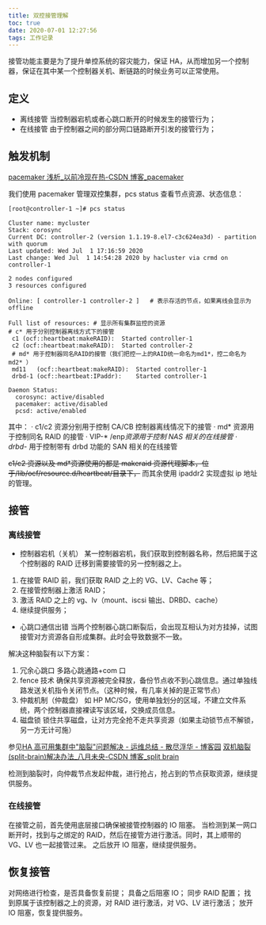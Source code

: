 ```yaml
---
title: 双控接管理解
toc: true
date: 2020-07-01 12:27:56
tags: 工作记录
---
```

接管功能主要是为了提升单控系统的容灾能力，保证 HA，从而增加另一个控制器，保证在其中某一个控制器关机、断链路的时候业务可以正常使用。

## 定义
- 离线接管
当控制器宕机或者心跳口断开的时候发生的接管行为；
- 在线接管
由于控制器之间的部分网口链路断开引发的接管行为；

## 触发机制
[pacemaker 浅析_以前冷现在热-CSDN 博客_pacemaker](https://blog.csdn.net/a964921988/article/details/82628478)

我们使用 pacemaker 管理双控集群，pcs status 查看节点资源、状态信息：
```bash
[root@controller-1 ~]# pcs status
```
```plain
Cluster name: mycluster
Stack: corosync
Current DC: controller-2 (version 1.1.19-8.el7-c3c624ea3d) - partition with quorum
Last updated: Wed Jul  1 17:16:59 2020
Last change: Wed Jul  1 14:54:28 2020 by hacluster via crmd on controller-1

2 nodes configured
3 resources configured

Online: [ controller-1 controller-2 ]   # 表示存活的节点，如果离线会显示为offline

Full list of resources: # 显示所有集群监控的资源
# c* 用于分别控制器离线方式下的接管
 c1	(ocf::heartbeat:makeRAID):	Started controller-1    
 c2	(ocf::heartbeat:makeRAID):	Started controller-2
 # md* 用于控制器同名RAID的接管（我们把控一上的RAID统一命名为md1*，控二命名为md2* ）
 md11	(ocf::heartbeat:makeRAID):	Started controller-1  
 drbd-1	(ocf::heartbeat:IPaddr):	Started controller-1

Daemon Status:
  corosync: active/disabled
  pacemaker: active/disabled
  pcsd: active/enabled

```
其中：
	· c1/c2 资源分别用于控制 CA/CB 控制器离线情况下的接管
	· md* 资源用于控制同名 RAID 的接管
	· VIP-* /enp*资源用于控制 NAS 相关的在线接管
	· drbd-* 用于控制带有 drbd 功能的 SAN 相关的在线接管

~~c1/c2 资源以及 md*资源使用的都是 makeraid 资源代理脚本，位于/lib/ocf/resource.d/heartbeat/目录下，~~ 而其余使用 ipaddr2 实现虚拟 ip 地址的管理。

## 接管

### 离线接管
- 控制器宕机（关机）
某一控制器宕机，我们获取到控制器名称，然后把属于这个控制器的 RAID 迁移到需要接管的另一控制器之上。
1. 在接管 RAID 前，我们获取 RAID 之上的 VG、LV、Cache 等；
2. 在接管控制器上激活 RAID；
3. 激活 RAID 之上的 vg、lv（mount、iscsi 输出、DRBD、cache）
4. 继续提供服务；

- 心跳口通信出错
当两个控制器心跳口断裂后，会出现互相认为对方挂掉，试图接管对方资源各自形成集群。此时会导致数据不一致。

解决这种脑裂有以下方案：
1. 冗余心跳口
多路心跳通路+com 口
2. fence 技术
确保共享资源被完全释放，备份节点收不到心跳信息。通过单独线路发送关机指令关闭节点。（这种时候，有几率关掉的是正常节点）
3. 仲裁机制（仲裁盘）
如 HP MC/SG，使用单独划分的区域，不建立文件系统，两个控制器直接裸读写该区域，交换成员信息。
4. 磁盘锁
锁住共享磁盘，让对方完全抢不走共享资源（如果主动锁节点不解锁，另一方无计可施）

参见[HA 高可用集群中"脑裂"问题解决 - 运维总结 - 散尽浮华 - 博客园](https://www.cnblogs.com/kevingrace/p/7205846.html)
[双机脑裂(split-brain)解决办法_八月未央-CSDN 博客_split brain](https://blog.csdn.net/wuxbeyond/article/details/43451911)

检测到脑裂时，向仲裁节点发起仲裁，进行抢占，抢占到的节点获取资源，继续提供服务。

### 在线接管
在接管之前，首先使用底层接口确保被接管控制器的 IO 阻塞。
当检测到某一网口断开时，找到与之绑定的 RAID，然后在接管方进行激活。同时，其上顺带的 VG、LV 也一起接管过来。
之后放开 IO 阻塞，继续提供服务。

## 恢复接管
对网络进行检查，是否具备恢复前提；
具备之后阻塞 IO；
同步 RAID 配置；
找到原属于该控制器之上的资源，对 RAID 进行激活，对 VG、LV 进行激活；
放开 IO 阻塞，恢复提供服务。
